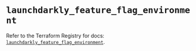 # `launchdarkly_feature_flag_environment`

Refer to the Terraform Registry for docs: [`launchdarkly_feature_flag_environment`](https://registry.terraform.io/providers/launchdarkly/launchdarkly/2.18.3/docs/resources/feature_flag_environment).
